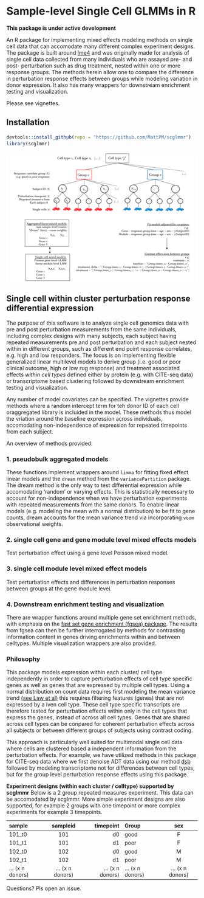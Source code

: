 Sample-level Single Cell GLMMs in R
================

<!-- README.md is generated from README.Rmd. Please edit that file -->

**This package is under active development**

An R package for implementing mixed effects modeling methods on single
cell data that can accomodate many different complex experiment designs.
The package is built around
[lme4](https://www.jstatsoft.org/article/view/v067i01) and was
originally made for analysis of single cell data collected from many
individuals who are assayed pre- and post- perturbation such as drug
treatment, nested within one or more response groups. The methods herein
allow one to compare the difference in perturbation response effects
between groups while modeling variation in donor expression. It also has
many wrappers for downstream enrichment testing and visualization.

Please see vignettes.

## Installation

``` r
devtools::install_github(repo = "https://github.com/MattPM/scglmmr")
library(scglmmr)
```

<img src="man/figures/scglmmr.overview.png" />

## Single cell within cluster perturbation response differential expression

The purpose of this software is to analyze single cell genomics data
with pre and post perturbation measurements from the same individuals,
including complex designs with many subjects, each subject having
repeated measurements pre and post perturbation and each subject nested
within in different groups, such as different end point response
correlates, e.g. high and low responders. The focus is on implementing
flexible generalized linear multilevel models to derive group (i.e. good
or poor clinical outcome, high or low rug response) and treatment
associated effects *within cell types* defined either by protein
(e.g. with CITE-seq data) or transcriptome based clustering followed by
downstream enrichment testing and visualization.

Any number of model covariates can be specified. The vignettes provide
methods where a random intercept term for teh donor ID of each cell
oraggregated library is incluided in the model. These methods thus model
the vriation around the baseline expression across individuals,
accomodating non-independence of expression for repeated timepoints from
each subject.

An overview of methods provided:

### 1. pseudobulk aggregated models

These functions implement wrappers around `limma` for fitting fixed
effect linear models and the `dream` method from the `variancePartition`
package. The dream method is the only way to test differential
expression while accomodating ‘random’ or varying effects. This is
statistically necessary to account for non-independence when we have
perturbation experiments with repeated measurements from the same
donors. To enable linear models (e.g. modeling the mean with a normal
distribution) to be fit to gene counts, dream accounts for the mean
variance trend via incorporating `voom` observational weights.

### 2. single cell gene and gene module level mixed effects models

Test perturbation effect using a gene level Poisson mixed model.

### 3. single cell module level mixed effect models

Test perturbation effects and differences in perturbation responses
between groups at the gene module level.

### 4. Downstream enrichment testing and visualization

There are wrapper functions around multiple gene set enrichment methods,
with emphasis on the [fast set gene enrichment (fgsea)
package](https://www.biorxiv.org/content/10.1101/060012v2#disqus_thread).
The results from fgsea can then be further interrogated by methods for
contrasting information content in genes driving enrichments within and
between celltypes. Multiple visualization wrappers are also provided.

### Philosophy

This package models expression within each cluster/ cell type
independently in order to capture perturbation effects of cell type
specific genes as well as genes that are expressed by multiple cell
types. Using a normal distribution on count data requires first modeling
the mean variance trend [(see Law et
al)](https://genomebiology.biomedcentral.com/articles/10.1186/gb-2014-15-2-r29)
this requires filtering features (genes) that are not expressed by a
iven cell type. These cell type specific transcripts are therefore
tested for perturbation effects within only in the cell types that
express the genes, instead of across all cell types. Genes that are
shared across cell types can be conpared for coherent perturbation
effects across all subjects or between different groups of subjects
using contrast coding.

This approach is particularly well suited for multimodal single cell
data where cells are clustered based a independent information from the
perturbation effects. For example, we have utilized methods in this
package for CITE-seq data where we first denoise ADT data using our
method [dsb](https://github.com/niaid/dsb) followed by modeling
transcriptome not for differences between cell types, but for the group
level perturbation response effects using this package.

**Experiment designs (within each cluster / celltype) supported by
scglmmr** Below is a 2 group repeated measures experiment. This data can
be accomodated by scglmmr. More simple experiment designs are also
supported, for example 2 groups with one timepoint or more complex
experiments for example 3 timepoints.

| sample         |    sampleid    |      timepoint | Group          |      sex       |
|:---------------|:--------------:|---------------:|:---------------|:--------------:|
| 101_t0         |      101       |             d0 | good           |       F        |
| 101_t1         |      101       |             d1 | poor           |       F        |
| 102_t0         |      102       |             d0 | good           |       M        |
| 102_t1         |      102       |             d1 | poor           |       M        |
| … (x n donors) | … (x n donors) | … (x n donors) | … (x n donors) | … (x n donors) |

<!-- badges: start -->
<!-- badges: end -->

Questions? Pls open an issue.

